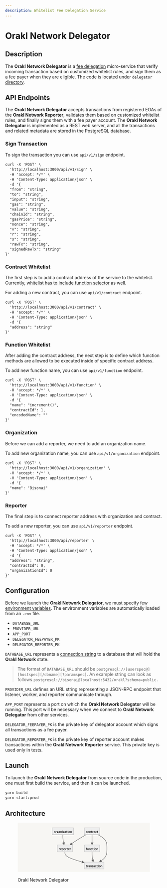 ```yaml
---
description: Whitelist Fee Delegation Service
---
```


# Orakl Network Delegator

## Description

The **Orakl Network Delegator** is a [fee delegation](https://docs.klaytn.foundation/content/klaytn/design/transactions/fee-delegation) micro-service that verify incoming transaction based on customized whitelist rules, and sign them as a fee payer when they are eligible. The code is located under [`delegator` directory](https://github.com/Bisonai/orakl/tree/master/delegator).

## API Endpoints

The **Orakl Network Delegator** accepts transactions from registered EOAs of the **Orakl Network Reporter**, validates them based on customized whitelist rules, and finally signs them with a fee payer account. The **Orakl Network Delegator** is implemented as a REST web server, and all the transactions and related metadata are stored in the PostgreSQL database.

### Sign Transaction

To sign the transaction you can use `api/v1/sign` endpoint.

```shell
curl -X 'POST' \
  'http://localhost:3000/api/v1/sign' \
  -H 'accept: */*' \
  -H 'Content-Type: application/json' \
  -d '{
  "from": "string",
  "to": "string",
  "input": "string",
  "gas": "string",
  "value": "string",
  "chainId": "string",
  "gasPrice": "string",
  "nonce": "string",
  "v": "string",
  "r": "string",
  "s": "string",
  "rawTx": "string",
  "signedRawTx": "string"
}'
```

### Contract Whitelist

The first step is to add a contract address of the service to the whitelist. Currently, [whitelist has to include function selector](orakl-network-delegator.md#function-whitelist) as well.

For adding a new contract, you can use `api/v1/contract` endpoint.

```shell
curl -X 'POST' \
  'http://localhost:3000/api/v1/contract' \
  -H 'accept: */*' \
  -H 'Content-Type: application/json' \
  -d '{
  "address": "string"
}'
```

### Function Whitelist

After adding the contract address, the next step is to define which function methods are allowed to be executed inside of specific contract address.

To add new function name, you can use `api/v1/function` endpoint.

```shell
curl -X 'POST' \
  'http://localhost:3000/api/v1/function' \
  -H 'accept: */*' \
  -H 'Content-Type: application/json' \
  -d '{
  "name": "increment()",
  "contractId": 1,
  "encodedName": ""
}'
```

### Organization

Before we can add a reporter, we need to add an organization name.

To add new organization name, you can use `api/v1/organization` endpoint.

```shell
curl -X 'POST' \
  'http://localhost:3000/api/v1/organization' \
  -H 'accept: */*' \
  -H 'Content-Type: application/json' \
  -d '{
  "name": "Bisonai"
}'
```

### Reporter

The final step is to connect reporter address with organization and contract.

To add a new reporter, you can use `api/v1/reporter` endpoint.

```shell
curl -X 'POST' \
  'http://localhost:3000/api/reporter' \
  -H 'accept: */*' \
  -H 'Content-Type: application/json' \
  -d '{
  "address": "string",
  "contractId": 0,
  "organizationId": 0
}'
```

## Configuration

Before we launch the **Orakl Network Delegator**, we must specify [few environment variables](https://github.com/Bisonai/orakl/blob/master/delegator/.env.example). The environment variables are automatically loaded from an `.env` file.

* `DATABASE_URL`
* `PROVIDER_URL`
* `APP_PORT`
* `DELEGATOR_FEEPAYER_PK`
* `DELEGATOR_REPORTER_PK`

`DATABASE_URL` represents a [connection string](https://www.postgresql.org/docs/current/libpq-connect.html#LIBPQ-CONNSTRING) to a database that will hold the **Orakl Network** state.

> The format of `DATABASE_URL` should be `postgresql://[userspec@][hostspec][/dbname][?paramspec]`. An example string can look as follows `postgresql://bisonai@localhost:5432/orakl?schema=public.`

`PROVIDER_URL` defines an URL string representing a JSON-RPC endpoint that listener, worker, and reporter communicate through.

`APP_PORT` represents a port on which the **Orakl Network Delegator** will be running. This port will be necessary when we connect to **Orakl Network Delegator** from other services.

`DELEGATOR_FEEPAYER_PK` is the private key of delegator account which signs all transactions as a fee payer.

`DELEGATOR_REPORTER_PK` is the private key of reporter account makes transactions within the **Orakl Network Reporter** service. This private key is used only in tests.

## Launch

To launch the **Orakl Network Delegator** from source code in the production, one must first build the service, and then it can be launched.

```sh
yarn build
yarn start:prod
```

## Architecture

<figure><img src="../.gitbook/assets/orakl-network-delegator.png" alt=""><figcaption><p>Orakl Network Delegator</p></figcaption></figure>
